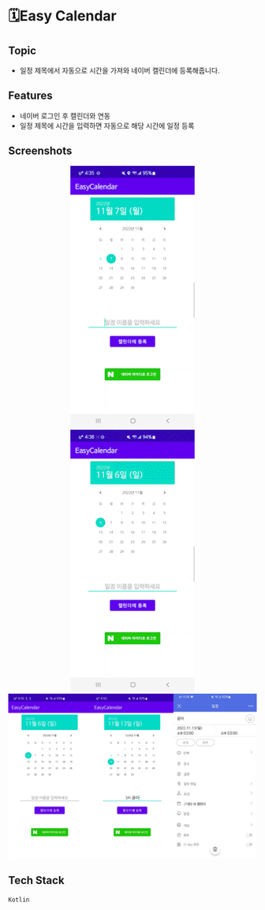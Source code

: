 # 🗓️Easy Calendar
## Topic
* 일정 제목에서 자동으로 시간을 가져와 네이버 캘린더에 등록해줍니다.
## Features
* 네이버 로그인 후 캘린더와 연동
* 일정 제목에 시간을 입력하면 자동으로 해당 시간에 일정 등록
## Screenshots
<center><img src="./screenshots/saveCalendar12h_AdobeExpress.gif" width="50%" height="50%"></center>
<center><img src="./screenshots/saveCalendar24h_AdobeExpress.gif" width="50%" height="50%"></center>
<center><img src="./screenshots/easyCalendar.png"></center>

## Tech Stack
`Kotlin`